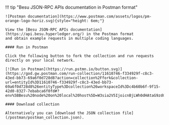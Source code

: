 !!! tip "Besu JSON-RPC APIs documentation in Postman format"

    ![Postman documentation](https://www.postman.com/assets/logos/pm-orange-logo-horiz.svg){style="height: 6em;"}

    View the [Besu JSON-RPC APIs documentation](https://api.besu.hyperledger.org/) in the Postman format
    and obtain example requests in multiple coding languages.

    #### Run in Postman

    Click the following button to fork the collection and run requests directly on your local network.

    [![Run in Postman](https://run.pstmn.io/button.svg)](https://god.gw.postman.com/run-collection/11610746-f334929f-c8c3-43ed-bb73-69a6f0d728d8?action=collection%2Ffork&collection-url=entityId%3D11610746-f334929f-c8c3-43ed-bb73-69a6f0d728d8%26entityType%3Dcollection%26workspaceId%3Dc4b60b6f-9f15-42d0-8327-7ebabca6f0fd#?env%5BBesu%20node%20on%20local%20host%5D=W3sia2V5IjoicnBjLWh0dHAtaG9zdCIsInZhbHVlIjoibG9jYWxob3N0IiwiZW5hYmxlZCI6ZmFsc2V9LHsia2V5IjoicnBjLWh0dHAtcG9ydCIsInZhbHVlIjoiODU0NSIsImVuYWJsZWQiOmZhbHNlfV0=).
    
    #### Download collection

    Alternatively you can [download the JSON collection file](/postman/postman_collection.json).
